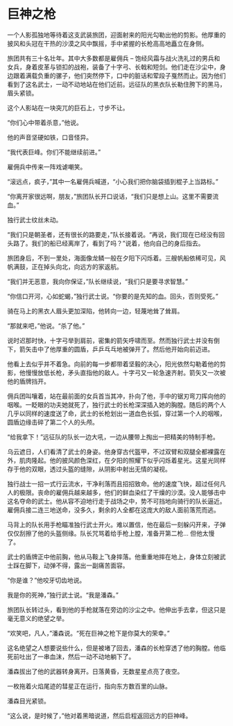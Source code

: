 # 巨神之枪

  
一个人影孤独地等待着这支武装旅团，迎面射来的阳光勾勒出他的剪影。他厚重的披风和头冠在干热的沙漠之风中飘摇，手中紧握的长枪高高地矗立在身侧。

旅团共有三十名壮年。其中大多数都是雇佣兵 – 饱经风霜与战火洗礼过的男兵和女兵，身着皮革与锁扣的战袍，装备了十字弓、长戟和短剑。他们走在沙尘中，身边跟着满载负重的骡子，他们突然停下，口中的脏话和荤段子戛然而止。因为他们看到了这名武士，一动不动地站在他们近前。远征队的黑衣队长勒住胯下的黑马，眉头紧锁。

这个人影站在一块突兀的巨石上，寸步不让。

“你们心中带着杀意，”他说。

他的声音坚硬如铁，口音怪异。

“我代表巨峰。你们不能继续前进。”

雇佣兵中传来一阵戏谑嘲笑。

“滚远点，疯子，”其中一名雇佣兵喊道，“小心我们把你脑袋插到棍子上当路标。”

“你离开家很远啊，朋友，”旅团队长开口说话，“我们只是想上山。这里不需要流血。”

独行武士纹丝未动。

“我们只是朝圣者，还有很长的路要走，”队长接着说。“再说，我们现在已经没有回头路了。我们的船已经离岸了，看到了吗？”说着，他向自己的身后指去。

旅团身后，不到一里处，海面像龙鳞一般在夕阳下闪烁着。三艘帆船依稀可见，风帆满鼓，正在掉头向北，向远方的家返航。

“我们并无恶意，我向你保证，”队长继续说，“我们只是要寻求智慧。”

“你信口开河，心如蛇蝎，”独行武士说。“你要的是先知的血。回头，否则受死。”

骑在马上的黑衣人眉头更加深陷，他转向一边，轻蔑地耸了耸肩。

“那就来吧，”他说。“杀了他。”

说时迟那时快，十字弓举到肩前，密集的箭矢呼啸而至。然而独行武士并没有倒下，箭矢击中了他厚重的圆盾，乒乒乓乓地被弹开了。然后他开始向前迈进。

他看上去似乎并不着急。向前的每一步都带着坚毅的决心，阳光依然勾勒着他的剪影，他慢慢放低长枪，矛头直指他的敌人。十字弓又一轮急速齐射。箭矢又一次被他的盾牌挡开。

佣兵团叫嚷着，站在最前面的女兵首当其冲，扑向了他，手中的锯刃弯刀挥向他的咽喉。一眨眼的功夫她就死了，独行武士的长枪深深插入她的胸膛。随后的两个人几乎以同样的速度送了命，武士的长枪划出一道血色长弧，穿过第一个人的咽喉，圆盾边缘击碎了第二个人的头颅。

“给我拿下！”远征队的队长一边大吼，一边从腰带上掏出一把精美的特制手枪。

乌云遮日，人们看清了武士的身姿。他身穿古代盔甲，不过双臂和双腿全都裸露在外，肌肉隆起。他的披风颜色深红，在夕阳的照耀下似乎闪烁着星光。这星光同样存于他的双眼，透过头盔的缝隙，从阴影中射出无情的凝视。

独行战士一招一式行云流水，干净利落而且招招致命。他的速度飞快，超过任何凡人的极限。丧命的雇佣兵越来越多，他们的鲜血染红了干燥的沙漠。没人能够击中这名夺命的武士。他从容不迫地行走于战场之中，势不可挡地向骑行的队长逼近。雇佣兵接二连三地送命，没多久，剩余的人全都在这庞大的敌人面前落荒而逃。

马背上的队长用手枪瞄准独行武士开火。难以置信，他在最后一刻躲闪开来，子弹仅仅刮擦了他的头盔侧缘。队长咒骂着给手枪上膛，准备开第二枪… 但他太慢了。

武士的盾牌正中他前胸，他从马鞍上飞身摔落。他重重地摔在地上，身体立刻被武士踩在脚下，动弹不得，露出一副痛苦面容。

“你是谁？”他咬牙切齿地说。

我是你的死神，”独行武士说。“我是潘森。”

旅团队长转过头，看到他的手枪就落在旁边的沙尘之中。他伸出手去拿，但这只是毫无意义的绝望之举。

“欢笑吧，凡人，”潘森说。“死在巨神之枪下是你莫大的荣幸。”

这名绝望之人想要说些什么，但是被堵了回去，潘森的长枪穿透了他的胸膛。他临死前吐出了一串血沫，然后一动不动地躺下了。

潘森拔出了他的武器转身离开。日落黄昏，无数星星点亮了夜空。

一枚拖着火焰尾迹的彗星正在运行，指向东方数百里的山脉。

潘森目光紧锁。

“这么说，是时候了，”他对着黑暗说道，然后启程返回远方的巨神峰。


